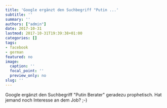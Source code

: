 ```yaml
---
title: 'Google ergänzt den Suchbegriff "Putin ...'
subtitle: ''
summary: ''
authors: ["admin"]
date: 2017-10-31
lastmod: 2017-10-31T19:39:38+01:00
categories: []
tags:
- facebook
- german
featured: no
image:
  caption: ''
  focal_point: ''
  preview_only: no
slug: ''
---
```

Google ergänzt den Suchbegriff "Putin Berater" geradezu prophetisch. Hat jemand noch Interesse an dem Job? ;-)


